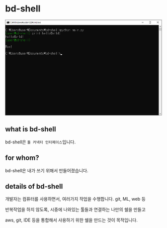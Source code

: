 # bd-shell

![](docs\img\main.png)



## what is bd-shell

bd-shell은 `툴 커넥터 인터페이스`입니다.



## for whom?

bd-shell은 내가 쓰기 위해서 만들어졌습니다.



## details of bd-shell

개발자는 컴퓨터를 사용하면서, 여러가지 작업을 수행합니다. git, ML, web 등

반복작업을 하지 않도록, 시중에 나와있는 툴들과 연결하는 나만의 쉘을 만들고

aws, git, IDE 등을 통합해서 사용하기 위한 쉘을 만드는 것이 목적입니다.



